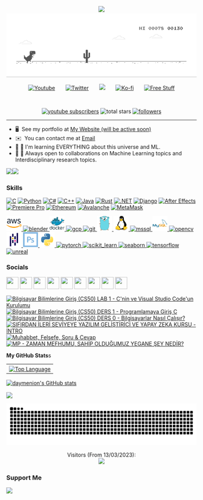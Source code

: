 <p align="center">
  <a href="https://github.com/Daymenion/daymenion">
    <img src="https://readme-typing-svg.demolab.com/?lines=Hi!%20I'm%20Mehmet%20Ünlü%20;Experienced%20Machine%20Learning%20Engineer;Software%20Engineer%20on%20Machine%20Learning;5%2B%20years%20of%20coding%20experience;Always%20learning%20new%20things&font=Fira%20Code&center=true&width=500&height=45&color=f75c7e&vCenter=true&pause=1000&size=22" /></a>
    <img src="https://github.com/Daymenion/daymenion/blob/3a8017a8c080d8096ba923f14b86f6469c72cb24/dino.gif" /></a>
</p>

<!-- Social icons section -->
<p align="center">
  <a href="https://www.youtube.com/c/Daymenion"><img width="32px" alt="Youtube" title="Youtube" src="https://i.imgur.com/qiXu7b2.png"/></a>
  &#8287;&#8287;&#8287;&#8287;&#8287;
  <a href="https://twitter.com/Daymenion"><img width="32px" alt="Twitter" title="Twitter" src="https://i.imgur.com/OXZM1L6.png"/></a>
  &#8287;&#8287;&#8287;&#8287;&#8287;
  <a href="https://discord.gg/XZjnjZHJCB" alt="Discord" title="Dev Pro Tips Discord Server"><img width="32px" src="https://i.imgur.com/OViZO8J.png"/></a>
  &#8287;&#8287;&#8287;&#8287;&#8287;
  <a href="https://www.buymeacoffee.com/daymenion"><img width="32px" alt="Ko-fi" title="Buy me a coffee" src="https://i.imgur.com/PpLeD3K.png"/></a>
  &#8287;&#8287;&#8287;&#8287;&#8287;
  <a href="https://cdn.7tv.app/emote/611069ac5b4815cda893e066/4x.webp"><img width="32px" alt="Free Stuff" title="Free gifts for you" src="https://i.imgur.com/0uVwkoZ.png"/></a>
</p>

<br/>

<!-- Social badges section -->
<p align="center">
  <a href="https://www.youtube.com/c/Daymenion?sub_confirmation=1">
    <img alt="youtube subscribers" title="Subscribe to my YouTube channel" src="https://img.shields.io/youtube/channel/subscribers/UCqqZkHcU1YWwW6u241kjBvQ?color=f75c7e&logo=youtube&logoColor=f75c7e&style=for-the-badge"/></a>
    <img alt="total stars" title="Total stars on GitHub" src="https://custom-icon-badges.demolab.com/github/stars/Daymenion?color=55960c&style=for-the-badge&labelColor=488207&logo=star"/></a>
  <a href="https://github.com/Daymenion">
    <img alt="followers" title="Follow me on Github" src="https://custom-icon-badges.demolab.com/github/followers/Daymenion?color=236ad3&labelColor=1155ba&style=for-the-badge&logo=person-add&label=Follow&logoColor=white"/></a>
</p>

-----------------------------------------------

* 🖥️  See my portfolio at [My Website (will be active soon)](http://daymenion.com)
* ✉️  You can contact me at [Email](mailto:mehmet.k_unlu@hotmail.com)
* 🧠 🔭 I'm learning EVERYTHING about this universe and ML.
* 👯 🤝 Always open to collaborations on Machine Learning topics and Interdisciplinary research topics. 




<a href="https://www.github.com/daymenion" target="_blank" rel="noreferrer"><img
src="https://img.shields.io/github/followers/daymenion?logo=github&style=for-the-badge&color=0891b2&labelColor=1c1917" /></a><a href="https://www.twitch.tv/daymenion" target="_blank" rel="noreferrer"><img
src="https://img.shields.io/twitch/status/daymenion?logo=twitchsx&style=for-the-badge&color=0891b2&labelColor=1c1917&label=TWITCH+STATUS" /></a>

### Skills

<p align="left">
<a href="https://docs.microsoft.com/en-us/cpp/?view=msvc-170" target="_blank" rel="noreferrer"><img src="https://raw.githubusercontent.com/danielcranney/readme-generator/main/public/icons/skills/c-colored.svg" width="36" height="36" alt="C" /></a>
<a href="https://www.python.org/" target="_blank" rel="noreferrer"><img src="https://raw.githubusercontent.com/danielcranney/readme-generator/main/public/icons/skills/python-colored.svg" width="36" height="36" alt="Python" /></a>
<a href="https://docs.microsoft.com/en-us/dotnet/csharp/" target="_blank" rel="noreferrer"><img src="https://raw.githubusercontent.com/danielcranney/readme-generator/main/public/icons/skills/csharp-colored.svg" width="36" height="36" alt="C#" /></a>
<a href="https://docs.microsoft.com/en-us/cpp/?view=msvc-170" target="_blank" rel="noreferrer"><img src="https://raw.githubusercontent.com/danielcranney/readme-generator/main/public/icons/skills/cplusplus-colored.svg" width="36" height="36" alt="C++" /></a>
<a href="https://www.oracle.com/java/" target="_blank" rel="noreferrer"><img src="https://raw.githubusercontent.com/danielcranney/readme-generator/main/public/icons/skills/java-colored.svg" width="36" height="36" alt="Java" /></a>
<a href="https://www.rust-lang.org/" target="_blank" rel="noreferrer"><img src="https://raw.githubusercontent.com/danielcranney/readme-generator/main/public/icons/skills/rust-colored.svg" width="36" height="36" alt="Rust" /></a>
<a href="https://dotnet.microsoft.com/en-us/" target="_blank" rel="noreferrer"><img src="https://raw.githubusercontent.com/danielcranney/readme-generator/main/public/icons/skills/dot-net-colored.svg" width="36" height="36" alt=".NET" /></a>
<a href="https://www.djangoproject.com/" target="_blank" rel="noreferrer"><img src="https://raw.githubusercontent.com/danielcranney/readme-generator/main/public/icons/skills/django-colored.svg" width="36" height="36" alt="Django" /></a>
<a href="https://www.adobe.com/uk/products/aftereffects.html" target="_blank" rel="noreferrer"><img src="https://raw.githubusercontent.com/danielcranney/readme-generator/main/public/icons/skills/aftereffects-colored.svg" width="36" height="36" alt="After Effects" /></a>
<a href="https://www.adobe.com/uk/products/premiere.html" target="_blank" rel="noreferrer"><img src="https://raw.githubusercontent.com/danielcranney/readme-generator/main/public/icons/skills/premierepro-colored.svg" width="36" height="36" alt="Premiere Pro" /></a>
<a href="https://ethereum.org/en/" target="_blank" rel="noreferrer"><img src="https://raw.githubusercontent.com/danielcranney/readme-generator/main/public/icons/skills/ethereum-colored.svg" width="36" height="36" alt="Ethereum" /></a>
<a href="https://www.avax.network/" target="_blank" rel="noreferrer"><img src="https://raw.githubusercontent.com/danielcranney/readme-generator/main/public/icons/skills/avalanche-colored.svg" width="36" height="36" alt="Avalanche" /></a>
<a href="https://metamask.io/" target="_blank" rel="noreferrer"><img src="https://raw.githubusercontent.com/danielcranney/readme-generator/main/public/icons/skills/metamask-colored.svg" width="36" height="36" alt="MetaMask" /></a>
</p>

<p align="left"> <a href="https://aws.amazon.com" target="_blank" rel="noreferrer"> <img src="https://raw.githubusercontent.com/devicons/devicon/master/icons/amazonwebservices/amazonwebservices-original-wordmark.svg" alt="aws" width="40" height="40"/> </a> <a href="https://www.blender.org/" target="_blank" rel="noreferrer"> <img src="https://download.blender.org/branding/community/blender_community_badge_white.svg" alt="blender" width="40" height="40"/> </a> <a href="https://www.cprogramming.com/" target="_blank" rel="noreferrer">  </a> <a href="https://www.docker.com/" target="_blank" rel="noreferrer"> <img src="https://raw.githubusercontent.com/devicons/devicon/master/icons/docker/docker-original-wordmark.svg" alt="docker" width="40" height="40"/> </a> <a href="https://dotnet.microsoft.com/" target="_blank" rel="noreferrer">  </a> <a href="https://cloud.google.com" target="_blank" rel="noreferrer"> <img src="https://www.vectorlogo.zone/logos/google_cloud/google_cloud-icon.svg" alt="gcp" width="40" height="40"/> </a> <a href="https://git-scm.com/" target="_blank" rel="noreferrer"> <img src="https://www.vectorlogo.zone/logos/git-scm/git-scm-icon.svg" alt="git" width="40" height="40"/> </a> <a href="https://golang.org" target="_blank" rel="noreferrer"> <img src="https://raw.githubusercontent.com/devicons/devicon/master/icons/go/go-original.svg" alt="go" width="40" height="40"/> </a> <a href="https://www.linux.org/" target="_blank" rel="noreferrer"> <img src="https://raw.githubusercontent.com/devicons/devicon/master/icons/linux/linux-original.svg" alt="linux" width="40" height="40"/> </a> <a href="https://www.microsoft.com/en-us/sql-server" target="_blank" rel="noreferrer"> <img src="https://www.svgrepo.com/show/303229/microsoft-sql-server-logo.svg" alt="mssql" width="40" height="40"/> </a> <a href="https://www.mysql.com/" target="_blank" rel="noreferrer"> <img src="https://raw.githubusercontent.com/devicons/devicon/master/icons/mysql/mysql-original-wordmark.svg" alt="mysql" width="40" height="40"/> </a> <a href="https://opencv.org/" target="_blank" rel="noreferrer"> <img src="https://www.vectorlogo.zone/logos/opencv/opencv-icon.svg" alt="opencv" width="40" height="40"/> </a> <a href="https://pandas.pydata.org/" target="_blank" rel="noreferrer"> <img src="https://raw.githubusercontent.com/devicons/devicon/2ae2a900d2f041da66e950e4d48052658d850630/icons/pandas/pandas-original.svg" alt="pandas" width="40" height="40"/> </a> <a href="https://www.photoshop.com/en" target="_blank" rel="noreferrer"> <img src="https://raw.githubusercontent.com/devicons/devicon/master/icons/photoshop/photoshop-line.svg" alt="photoshop" width="40" height="40"/> </a> <a href="https://www.python.org" target="_blank" rel="noreferrer"> <img src="https://raw.githubusercontent.com/devicons/devicon/master/icons/python/python-original.svg" alt="python" width="40" height="40"/> </a> <a href="https://pytorch.org/" target="_blank" rel="noreferrer"> <img src="https://www.vectorlogo.zone/logos/pytorch/pytorch-icon.svg" alt="pytorch" width="40" height="40"/> </a> <a href="https://scikit-learn.org/" target="_blank" rel="noreferrer"> <img src="https://upload.wikimedia.org/wikipedia/commons/0/05/Scikit_learn_logo_small.svg" alt="scikit_learn" width="40" height="40"/> </a> <a href="https://seaborn.pydata.org/" target="_blank" rel="noreferrer"> <img src="https://seaborn.pydata.org/_images/logo-mark-lightbg.svg" alt="seaborn" width="40" height="40"/> </a> <a href="https://www.tensorflow.org" target="_blank" rel="noreferrer"> <img src="https://www.vectorlogo.zone/logos/tensorflow/tensorflow-icon.svg" alt="tensorflow" width="40" height="40"/> </a> <a href="https://unrealengine.com/" target="_blank" rel="noreferrer"> <img src="https://raw.githubusercontent.com/kenangundogan/fontisto/036b7eca71aab1bef8e6a0518f7329f13ed62f6b/icons/svg/brand/unreal-engine.svg" alt="unreal" width="40" height="40"/> </a> </p>


### Socials

<p align="left"> <a href="https://discord.com/users/daymenion" target="_blank" rel="noreferrer"><img src="https://raw.githubusercontent.com/danielcranney/readme-generator/main/public/icons/socials/discord.svg" width="32" height="32" /></a> <a href="https://www.github.com/daymenion" target="_blank" rel="noreferrer"><img src="https://raw.githubusercontent.com/danielcranney/readme-generator/main/public/icons/socials/github.svg" width="32" height="32" /></a> <a href="http://www.instagram.com/daymenion" target="_blank" rel="noreferrer"><img src="https://raw.githubusercontent.com/danielcranney/readme-generator/main/public/icons/socials/instagram.svg" width="32" height="32" /></a> <a href="https://www.linkedin.com/in/daymenion" target="_blank" rel="noreferrer"><img src="https://raw.githubusercontent.com/danielcranney/readme-generator/main/public/icons/socials/linkedin.svg" width="32" height="32" /></a> <a href="http://www.medium.com/@daymenion" target="_blank" rel="noreferrer"><img src="https://raw.githubusercontent.com/danielcranney/readme-generator/main/public/icons/socials/medium.svg" width="32" height="32" /></a> <a href="https://www.stackoverflow.com/users/19105910/daymenion" target="_blank" rel="noreferrer"><img src="https://raw.githubusercontent.com/danielcranney/readme-generator/main/public/icons/socials/stackoverflow.svg" width="32" height="32" /></a> <a href="https://www.twitter.com/daymenion" target="_blank" rel="noreferrer"><img src="https://raw.githubusercontent.com/danielcranney/readme-generator/main/public/icons/socials/twitter.svg" width="32" height="32" /></a> <a href="https://www.youtube.com/c/daymenion" target="_blank" rel="noreferrer"><img src="https://raw.githubusercontent.com/danielcranney/readme-generator/main/public/icons/socials/youtube.svg" width="32" height="32" /></a> <a href="https://www.twitch.tv/daymenion" target="_blank" rel="noreferrer"><img src="https://raw.githubusercontent.com/danielcranney/readme-generator/main/public/icons/socials/twitch.svg" width="32" height="32" /></a></p>

<!-- BEGIN YOUTUBE-CARDS -->
<a href="https://www.youtube.com/watch?v=ysCnUxtMDQM"><img src="https://ytcards.demolab.com/?id=ysCnUxtMDQM&title=Bilgisayar+Bilimlerine+Giri%C5%9F+%28CS50%29+LAB+1+-+C%27nin+ve++Visual+Studio+Code%27un+Kurulumu&lang=en&timestamp=1659186025&background_color=%230d1117&title_color=%23ffffff&stats_color=%23dedede&width=250&duration=1806" alt="Bilgisayar Bilimlerine Giriş (CS50) LAB 1 - C'nin ve  Visual Studio Code'un Kurulumu" title="Bilgisayar Bilimlerine Giriş (CS50) LAB 1 - C'nin ve  Visual Studio Code'un Kurulumu"></a>
<a href="https://www.youtube.com/watch?v=MGS6pirsRYI"><img src="https://ytcards.demolab.com/?id=MGS6pirsRYI&title=Bilgisayar+Bilimlerine+Giri%C5%9F+%28CS50%29+DERS+1+-+Programlamaya+Giri%C5%9F+C&lang=en&timestamp=1657965612&background_color=%230d1117&title_color=%23ffffff&stats_color=%23dedede&width=250&duration=6757" alt="Bilgisayar Bilimlerine Giriş (CS50) DERS 1 - Programlamaya Giriş C" title="Bilgisayar Bilimlerine Giriş (CS50) DERS 1 - Programlamaya Giriş C"></a>
<a href="https://www.youtube.com/watch?v=FUuevAJDV5M"><img src="https://ytcards.demolab.com/?id=FUuevAJDV5M&title=Bilgisayar+Bilimlerine+Giri%C5%9F+%28CS50%29+DERS+0+-+Bilgisayarlar+Nas%C4%B1l+%C3%87al%C4%B1%C5%9F%C4%B1r%3F&lang=en&timestamp=1655658247&background_color=%230d1117&title_color=%23ffffff&stats_color=%23dedede&width=250&duration=2457" alt="Bilgisayar Bilimlerine Giriş (CS50) DERS 0 - Bilgisayarlar Nasıl Çalışır?" title="Bilgisayar Bilimlerine Giriş (CS50) DERS 0 - Bilgisayarlar Nasıl Çalışır?"></a>
<a href="https://www.youtube.com/watch?v=34s8tnd9uqA"><img src="https://ytcards.demolab.com/?id=34s8tnd9uqA&title=SIFIRDAN+%C4%B0LER%C4%B0+SEV%C4%B0YEYE+YAZILIM+GEL%C4%B0%C5%9ET%C4%B0R%C4%B0C%C4%B0+VE+YAPAY+ZEKA+KURSU+-+%C4%B0NTRO&lang=en&timestamp=1655657568&background_color=%230d1117&title_color=%23ffffff&stats_color=%23dedede&width=250&duration=361" alt="SIFIRDAN İLERİ SEVİYEYE YAZILIM GELİŞTİRİCİ VE YAPAY ZEKA KURSU - İNTRO" title="SIFIRDAN İLERİ SEVİYEYE YAZILIM GELİŞTİRİCİ VE YAPAY ZEKA KURSU - İNTRO"></a>
<a href="https://www.youtube.com/watch?v=ySEDKXXE1BA"><img src="https://ytcards.demolab.com/?id=ySEDKXXE1BA&title=Muhabbet%2C+Felsefe%2C+Soru+%26+Cevap&lang=en&timestamp=1645399580&background_color=%230d1117&title_color=%23ffffff&stats_color=%23dedede&width=250&duration=8476" alt="Muhabbet, Felsefe, Soru & Cevap" title="Muhabbet, Felsefe, Soru & Cevap"></a>
<a href="https://www.youtube.com/watch?v=Ti624P11Dwk"><img src="https://ytcards.demolab.com/?id=Ti624P11Dwk&title=MP+-+ZAMAN+MEFHUMU%2C+SAH%C4%B0P+OLDU%C4%9EUMUZ+YEGANE+%C5%9EEY+NED%C4%B0R%3F&lang=en&timestamp=1637683213&background_color=%230d1117&title_color=%23ffffff&stats_color=%23dedede&width=250&duration=643" alt="MP - ZAMAN MEFHUMU, SAHİP OLDUĞUMUZ YEGANE ŞEY NEDİR?" title="MP - ZAMAN MEFHUMU, SAHİP OLDUĞUMUZ YEGANE ŞEY NEDİR?"></a>
<!-- END YOUTUBE-CARDS -->


<b>My GitHub Stats</b>s

<!-- Github Stats -->
<div align="center">
  <table>
    <tr>
      <td><a href="#--------"><img align="center" alt="Top Language" src="https://github-readme-stats.vercel.app/api/top-langs/?username=daymenion&langs_count=8&layout=compact&line_height=21&hide_border=true&theme=gotham"/></a></td>
    </tr>
  </table>
</div>

</details>
</div>

<a href="http://www.github.com/daymenion"><img align="center" src="https://github-readme-stats.vercel.app/api?username=daymenion&show_icons=true&hide=&count_private=true&title_color=0891b2&text_color=ffffff&icon_color=0891b2&bg_color=1c1917&hide_border=true&show_icons=true" alt="daymenion's GitHub stats" /></a>

<a href="http://www.github.com/daymenion"><img align="center" src="https://github-readme-streak-stats.herokuapp.com/?user=daymenion&stroke=ffffff&background=1c1917&ring=0891b2&fire=0891b2&currStreakNum=ffffff&currStreakLabel=0891b2&sideNums=ffffff&sideLabels=ffffff&dates=ffffff&hide_border=true" /></a>


![github contribution grid snake animation](https://github.com/Daymenion/daymenion/blob/f6ecc43eb11ca8e85c9b377f11ef3112eec910b5/github-contribution-grid-snake-dark.svg)

<p align="center"> 
  Visitors (From 13/03/2023):<br>
  <img src="https://profile-counter.glitch.me/Daymenion/count.svg" />
</p>

### Support Me

<a href="https://www.buymeacoffee.com/daymenion"><img src="https://cdn.buymeacoffee.com/buttons/v2/default-yellow.png" width="200" /></a>
